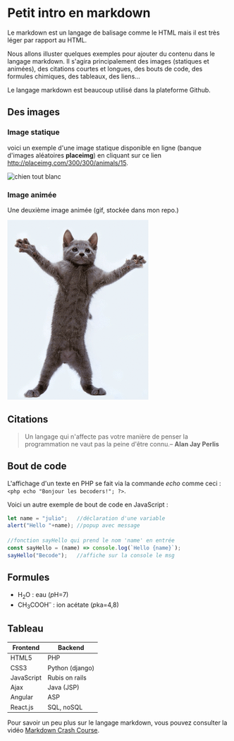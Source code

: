 # Petit intro en markdown

Le markdown est un langage de balisage comme le HTML mais il est très léger par rapport au HTML.

Nous allons illuster quelques exemples pour ajouter du contenu dans le langage markdown. Il s'agira principalement des images (statiques et animées), des citations courtes et longues, des bouts de code, des formules chimiques, des tableaux, des liens&hellip;

Le langage markdown est beaucoup utilisé dans la plateforme Github.

## Des images

### Image statique

voici un exemple d'une image statique disponible en ligne (banque d'images aléatoires **placeimg**) en cliquant sur ce lien http://placeimg.com/300/300/animals/15.

![chien tout blanc](http://placeimg.com/300/300/animals/15)

### Image animée

Une deuxième image animée (gif, stockée dans mon repo.)

![chat gris qui danse](images/chat-gris.gif)

## Citations 

> Un langage qui n'affecte pas votre manière de penser la programmation ne vaut pas la peine d'être connu.&ndash; **Alan Jay Perlis**

## Bout de code 

L'affichage d'un texte en PHP se fait via la commande *echo* comme ceci : `<php echo "Bonjour les becoders!"; ?>`.

Voici un autre exemple de bout de code en JavaScript :
```javascript
let name = "julio";   //déclaration d'une variable
alert("Hello "+name); //popup avec message

//fonction sayHello qui prend le nom 'name' en entrée
const sayHello = (name) => console.log(`Hello {name}`);
sayHello("Becode");   //affiche sur la console le msg
```
    
## Formules

* H<sub>2</sub>O : eau  (*p*H=7)
* CH<sub>3</sub>COOH<sup>&ndash;</sup> : ion acétate (*p*ka=4,8)

## Tableau

| Frontend   | Backend         |
|------------|-----------------|
| HTML5      | PHP             |
| CSS3       | Python (django) |
| JavaScript | Rubis on rails  |
| Ajax       | Java (JSP)      |
| Angular    | ASP             |
| React.js   | SQL, noSQL      |

Pour savoir un peu plus sur le langage markdown, vous pouvez consulter la vidéo [Markdown Crash Course](https://www.youtube.com/watch?v=HUBNt18RFbo).